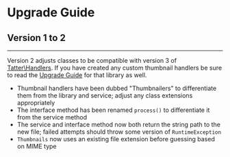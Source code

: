 # Upgrade Guide

## Version 1 to 2
***

Version 2 adjusts classes to be compatible with version 3 of
[Tatter\Handlers](https://github.com/tattersoftware/codeigniter4-handlers). If you have
created any custom thumbnail handlers be sure to read the
[Upgrade Guide](https://github.com/tattersoftware/codeigniter4-handlers/blob/develop/UPGRADING.md)
for that library as well.

* Thumbnail handlers have been dubbed "Thumbnailers" to differentiate them from the library and service; adjust any class extensions appropriately
* The interface method has been renamed `process()` to differentiate it from the service method
* The service and interface method now both return the string path to the new file; failed attempts should throw some version of `RuntimeException`
* `Thumbnails` now uses an existing file extension before guessing based on MIME type
